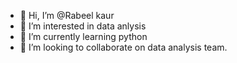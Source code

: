 - 👋 Hi, I’m @Rabeel kaur
- 👀 I’m interested in data anlysis 
- 🌱 I’m currently learning python
- 💞️ I’m looking to collaborate on data analysis team.

<!---
Rabeel1/Rabeel1 is a ✨ special ✨ repository because its `README.md` (this file) appears on your GitHub profile.
You can click the Preview link to take a look at your changes.
--->

